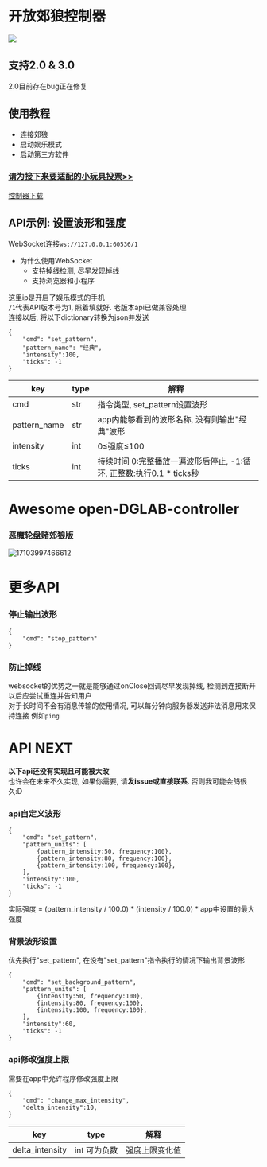 # 开放郊狼控制器
 [![](https://img.shields.io/badge/-TelegramChat-f2f3f4?style=flat-square&logo=Telegram&logoColor=2ca5e0)](https://t.me/dglabfun)
## 支持2.0 & 3.0
2.0目前存在bug正在修复  
   
## 使用教程
- 连接郊狼
- 启动娱乐模式
- 启动第三方软件

### [请为接下来要适配的小玩具投票>>](https://jinshuju.net/f/tptsRE)
[控制器下载](https://github.com/open-toys-controller/open-DGLAB-controller/releases/latest)

## API示例: 设置波形和强度
WebSocket连接`ws://127.0.0.1:60536/1`  
- 为什么使用WebSocket
	- 支持掉线检测, 尽早发现掉线
	- 支持浏览器和小程序

这里ip是开启了娱乐模式的手机  
`/1`代表API版本号为1, 照着填就好. 老版本api已做兼容处理  
连接以后, 将以下dictionary转换为json并发送  
```
{  
    "cmd": "set_pattern",  
    "pattern_name": "经典",  
    "intensity":100,  
    "ticks": -1  
}
```

| key | type | 解释 |
| ---- | ---- | ---- |
| cmd | str | 指令类型, set_pattern设置波形 |
| pattern_name | str | app内能够看到的波形名称, 没有则输出"经典"波形 |
| intensity | int | 0≤强度≤100 |
| ticks | int | 持续时间   0:完整播放一遍波形后停止, -1:循环, 正整数:执行0.1 * ticks秒 |


# Awesome open-DGLAB-controller
### 恶魔轮盘赌郊狼版
![17103997466612](https://github.com/open-toys-controller/open-DGLAB-controller/assets/163114276/e37361f9-3186-4f3e-8a3e-e5b0a13b1d69)


# 更多API
### 停止输出波形
```
{  
    "cmd": "stop_pattern"
}
```

### 防止掉线
websocket的优势之一就是能够通过onClose回调尽早发现掉线, 检测到连接断开以后应尝试重连并告知用户  
对于长时间不会有消息传输的使用情况, 可以每分钟向服务器发送非法消息用来保持连接 例如`ping`

# API NEXT
**以下api还没有实现且可能被大改**  
也许会在未来不久实现, 如果你需要, 请**发issue或直接联系**. 否则我可能会鸽很久:D  
### api自定义波形
```
{  
    "cmd": "set_pattern",  
    "pattern_units": [
        {pattern_intensity:50, frequency:100},
        {pattern_intensity:80, frequency:100},
        {pattern_intensity:100, frequency:100},
    ],  
    "intensity":100,  
    "ticks": -1
}
```
实际强度 = (pattern_intensity / 100.0) * (intensity / 100.0) * app中设置的最大强度

### 背景波形设置
优先执行"set_pattern", 在没有"set_pattern"指令执行的情况下输出背景波形
```
{  
    "cmd": "set_background_pattern",  
    "pattern_units": [
        {intensity:50, frequency:100},
        {intensity:80, frequency:100},
        {intensity:100, frequency:100},
    ],  
    "intensity":60,  
    "ticks": -1
}
```

### api修改强度上限
需要在app中允许程序修改强度上限
```
{  
    "cmd": "change_max_intensity",  
    "delta_intensity":10,  
}
```
| key | type | 解释 |
| ---- | ---- | ---- |
| delta_intensity | int 可为负数 | 强度上限变化值 |













